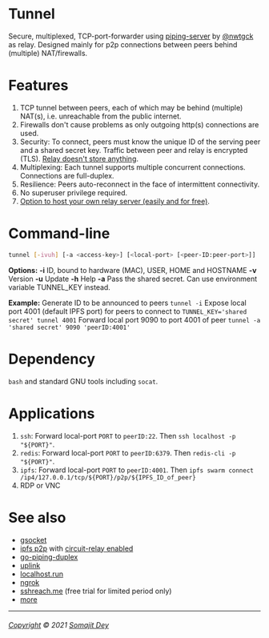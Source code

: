 # Tunnel

Secure, multiplexed, TCP-port-forwarder using [piping-server](https://github.com/nwtgck/piping-server) by [@nwtgck](https://github.com/nwtgck) as relay. Designed mainly for p2p connections between peers behind (multiple) NAT/firewalls.

# Features

1. TCP tunnel between peers, each of which may be behind (multiple) NAT(s), i.e. unreachable from the public internet.
2. Firewalls don't cause problems as only outgoing http(s) connections are used.
3. Security: To connect, peers must know the unique ID of the serving peer and a shared secret key. Traffic between peer and relay is encrypted (TLS). [Relay doesn't store anything](https://github.com/nwtgck/piping-server#ideas).
4. Multiplexing: Each tunnel supports multiple concurrent connections. Connections are full-duplex.
5. Resilience: Peers auto-reconnect in the face of intermittent connectivity.
6. No superuser privilege required.
7. [Option to host your own relay server (easily and for free)](https://github.com/nwtgck/piping-server#self-host-on-free-services).

# Command-line

```bash
tunnel [-ivuh] [-a <access-key>] [<local-port> [<peer-ID:peer-port>]]
```

**Options:**
    **-i**  ID, bound to hardware (MAC), USER, HOME and HOSTNAME
    **-v**  Version
    **-u**  Update
    **-h**  Help
    **-a**  Pass the shared secret. Can use environment variable TUNNEL_KEY instead.

**Example:**
    Generate ID to be announced to peers
      `tunnel -i`
    Expose local port 4001 (default IPFS port) for peers to connect to
      `TUNNEL_KEY='shared secret' tunnel 4001`
    Forward local port 9090 to port 4001 of peer
      `tunnel -a 'shared secret' 9090 'peerID:4001'`

# Dependency

`bash` and standard GNU tools including `socat`.

# Applications

1. `ssh`: Forward local-port `PORT` to `peerID:22`. Then `ssh localhost -p "${PORT}"`.
2. `redis`: Forward local-port `PORT` to `peerID:6379`. Then `redis-cli -p "${PORT}"`.
3. `ipfs`: Forward local-port `PORT` to `peerID:4001`. Then `ipfs swarm connect /ip4/127.0.0.1/tcp/${PORT}/p2p/${IPFS_ID_of_peer}` 
4. RDP or VNC

# See also

- [gsocket](https://github.com/hackerschoice/gsocket)
- [ipfs p2p](https://github.com/ipfs/go-ipfs/blob/master/docs/experimental-features.md#ipfs-p2p) with [circuit-relay enabled](https://gist.github.com/SomajitDey/7c17998825bb105466ef2f9cefdc6d43)
- [go-piping-duplex](https://github.com/nwtgck/go-piping-duplex)
- [uplink](https://getuplink.de)
- [localhost.run](https://localhost.run/)
- [ngrok](https://ngrok.io)
- [sshreach.me](https://sshreach.me) (free trial for limited period only)
- [more](https://gist.github.com/SomajitDey/efd8f449a349bcd918c120f37e67ac00)

------

###### [Copyright](https://github.com/SomajitDey/tunnel/blob/main/LICENSE) &copy; 2021 [Somajit Dey](https://github.com/SomajitDey)



